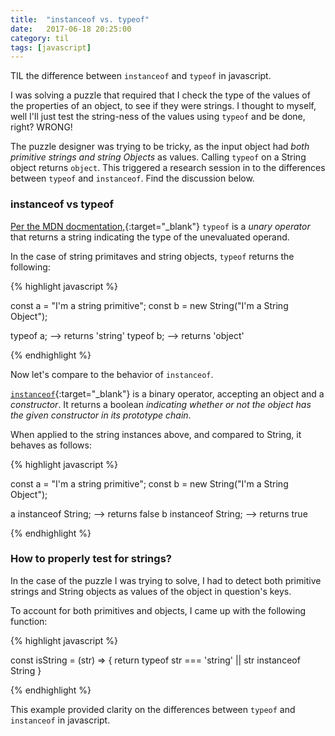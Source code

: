 ```yaml
---
title:  "instanceof vs. typeof"
date:   2017-06-18 20:25:00
category: til
tags: [javascript]
---
```


TIL the difference between `instanceof` and `typeof` in javascript.

I was solving a puzzle that required that I check the type of the values of the properties of an object, to see if they were strings. I thought to myself, well I'll just test the string-ness of the values using `typeof` and be done, right? WRONG!

The puzzle designer was trying to be tricky, as the input object had *both primitive strings and string Objects* as values. Calling `typeof` on a String object returns `object`. This triggered a research session in to the differences between `typeof` and `instanceof`. Find the discussion below.

### instanceof vs typeof

[Per the MDN docmentation,][typeof]{:target="_blank"} `typeof` is a *unary operator* that returns a string indicating the type of the unevaluated operand.

In the case of string primitaves and string objects, `typeof` returns the following:

{% highlight javascript %}

const a = "I'm a string primitive";
const b = new String("I'm a String Object");

typeof a; --> returns 'string'
typeof b; --> returns 'object'

{% endhighlight %}

Now let's compare to the behavior of `instanceof`.

[`instanceof`][instanceof]{:target="_blank"} is a binary operator, accepting an object and a *constructor*. It returns a boolean *indicating whether or not the object has the given constructor in its prototype chain*.

When applied to the string instances above, and compared to String, it behaves as follows:

{% highlight javascript %}

const a = "I'm a string primitive";
const b = new String("I'm a String Object");

a instanceof String; --> returns false
b instanceof String; --> returns true

{% endhighlight %}

### How to properly test for strings?

In the case of the puzzle I was trying to solve, I had to detect both primitive strings and String objects as values of the object in question's keys.

To account for both primitives and objects, I came up with the following function:

{% highlight javascript %}

const isString = (str) => {
  return typeof str === 'string' || str instanceof String
}

{% endhighlight %}

This example provided clarity on the differences between `typeof` and `instanceof` in javascript.

[typeof]: https://developer.mozilla.org/en-US/docs/Web/JavaScript/Reference/Operators/typeof
[instanceof]: https://developer.mozilla.org/en-US/docs/Web/JavaScript/Reference/Operators/instanceof
